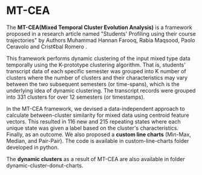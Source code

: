# MT-CEA 
The **MT-CEA(Mixed Temporal Cluster Evolution Analysis)** is a framework proposed in a research article named "Students' Profiling using their course trajectories" by Authors Muhammad Hannan Farooq, Rabia Maqsood, Paolo Ceravolo and Crist¢bal Romero .

This framework performs dynamic clustering of the input mixed type data temporally using the K-prototype clustering algorithm. That is, students' transcript data of each specific semester was grouped into K number of clusters where the number of clusters and their characteristics may vary between the two subsequent semesters (or time-spans), which is the underlying idea of dynamic clustering. The transcript records were grouped into 331 clusters for over 12 semesters (or timestamps).

In the MT-CEA framework, we devised a data-independent approach to calculate between-cluster similarity for mixed data using centroid feature vectors. This resulted in 116 new and 215 repeating states where each unique state was given a label based on the cluster's characteristics. Finally, as an outcome. We also proposed a **custom line charts** (Min-Max, Median, and Pair-Pair). The code is available in custom-line-charts folder developed in python.

The **dynamic clusters** as a result of MT-CEA are also available in folder dynamic-cluster-donut-charts.
